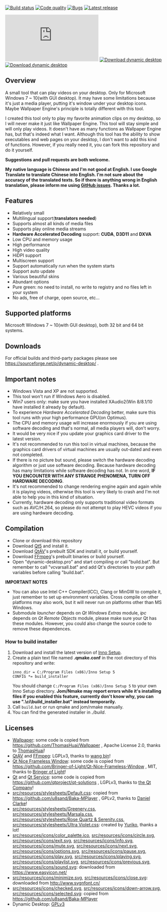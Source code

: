 [![Build status](https://ci.appveyor.com/api/projects/status/7n23thxiormp6oar/branch/develop?svg=true)](https://ci.appveyor.com/project/wangwenx190/dynamic-desktop/branch/develop)
[![Code quality](https://api.codacy.com/project/badge/Grade/b41d1d384abe4f81a9613945cf654ff6)](https://www.codacy.com/app/wangwenx190/dynamic-desktop?utm_source=github.com&amp;utm_medium=referral&amp;utm_content=wangwenx190/dynamic-desktop&amp;utm_campaign=Badge_Grade)
[![Bugs](https://img.shields.io/github/issues/wangwenx190/dynamic-desktop/bug.svg)](https://github.com/wangwenx190/dynamic-desktop/issues?utf8=✓&q=is%3Aissue+is%3Aopen+label%3Abug)
[![Latest release](https://img.shields.io/github/downloads/wangwenx190/dynamic-desktop/total.svg)](https://github.com/wangwenx190/dynamic-desktop/releases/latest)

[![Download dynamic desktop](https://sourceforge.net/sflogo.php?type=16&group_id=3035605)](https://sourceforge.net/p/dynamic-desktop/)
[![Download dynamic desktop](https://img.shields.io/sourceforge/dt/dynamic-desktop.svg)](https://sourceforge.net/projects/dynamic-desktop/files/latest/download)
[![Download dynamic desktop](https://a.fsdn.com/con/app/sf-download-button)](https://sourceforge.net/projects/dynamic-desktop/files/latest/download)

## Overview
A small tool that can play videos on your desktop. Only for Microsoft Windows 7 ~ 10(with GUI desktop). It may have some limitations because it's just a media player, putting it's window under your desktop icons. Maybe Wallpaper Engine's principle is totally different with this tool.

I created this tool only to play my favorite animation clips on my desktop, so I will never make it just like Wallpaper Engine. This tool will stay simple and will only play videos. It doesn't have as many functions as Wallpaper Engine has, but that's indeed what I want. Although this tool has the ability to show executables and web pages on your desktop, I don't want to add this kind of functions. However, if you really need it, you can fork this repository and do it yourself.

**Suggestions and pull requests are both welcome.**

**My native language is Chinese and I'm not good at English. I use Google Translate to translate Chinese into English. I'm not sure about the accuracy of the translated texts. So if there is anything wrong in English translation, please inform me using [GitHub issues](https://github.com/wangwenx190/dynamic-desktop/issues). Thanks a lot.**

## Features
- Relatively small
- Multilingual support(**translators needed**)
- Supports almost all kinds of media files
- Supports play online media streams
- **Hardware Accelerated Decoding** support: **CUDA**, **D3D11** and **DXVA**
- Low CPU and memory usage
- High performance
- High video quality
- HiDPI support
- Multiscreen support
- Support automatically run when the system starts
- Support auto update
- Various beautiful skins
- Abundant options
- Pure green: no need to install, no write to registry and no files left in your system
- No ads, free of charge, open source, etc...

## Supported platforms
Microsoft Windows 7 ~ 10(with GUI desktop), both 32 bit and 64 bit systems.

## Downloads
For official builds and third-party packages please see https://sourceforge.net/p/dynamic-desktop/ .

## Important notes
- Windows Vista and XP are not supported.
- This tool won't run if Windows Aero is disabled.
- Win7 users only: make sure you have installed XAudio2(Win 8/8.1/10 have installed it already by default).
- To experience *Hardware Accelerated Decoding* better, make sure this tool runs with your high performance GPU(on Optimus).
- The CPU and memory usage will increase enormously if you are using software decoding and that's normal, all media players will, don't worry.
- It would be very nice if you update your graphics card driver to the latest version.
- It's not recommended to run this tool in virtual machines, because the graphics card drivers of virtual machines are usually out-dated and even not completed.
- If there is no picture but sound, please switch the hardware decoding algorithm or just use software decoding. Because hardware decoding has many limitations while software decoding has not. In one word, **IF YOU ENCOUNTER WITH ANY STRANGE PHENOMENA, TURN OFF HARDWARE DECODING**.
- It's not recommended to change rendering engine again and again while it is playing videos, otherwise this tool is very likely to crash and I'm not able to help you in this kind of situation.
- Currently, hardware decoding only supports traditional video formats such as AVC/H.264, so please do not attempt to play HEVC videos if you are using hardware decoding.

## Compilation
- Clone or download this repository
- Download [Qt5](http://download.qt.io/archive/qt/) and install it.
- Download [QtAV](https://github.com/wang-bin/QtAV)'s prebuilt SDK and install it, or build yourself.
- Download [FFmpeg](https://github.com/wang-bin/avbuild)'s prebuilt binaries or build yourself.
- Open "dynamic-desktop.pro" and start compiling or call "build.bat". But remember to call "vcvarsall.bat" and add Qt's directories to your path variables before calling "build.bat".

**IMPORTANT NOTES**
- You can also use Intel C++ Compiler(ICC), Clang or MinGW to compile it, just remember to set up environment variables. Cross compile on other platforms may also work, but it will never run on platforms other than MS Windows.
- Submodule *launcher* depends on *Qt Windows Extras* module, *ipc* depends on *Qt Remote Objects* module, please make sure your Qt has these modules. However, you could also change the source code to remove these dependences.

### How to build installer
1. Download and install the latest version of [Inno Setup](http://jrsoftware.org/isdl.php).
2. Create a plain text file named **.qmake.conf** in the root directory of this repository and write:
   ```text
   inno_dir = C:/Program Files (x86)/Inno Setup 5
   CONFIG *= build_installer
   ```
   You should change `C:/Program Files (x86)/Inno Setup 5` to your own Inno Setup directory. **Jom/Nmake may report errors while it's installing files if you enabled this feature, currently don't know why, you can use ".\ci\build_installer.bat" instead temporarily.**
3. Call `build.bat` or run qmake and jom/nmake manually.
4. You can find the generated installer in *./build*.

## Licenses
- [Wallpaper](/src/3rdparty/wallpaper): some code is copied from https://github.com/ThomasHuai/Wallpaper , Apache License 2.0, thanks to [ThomasHuai](https://github.com/ThomasHuai)!
- [QtAV](https://github.com/wang-bin/QtAV) and [FFmpeg](https://github.com/wang-bin/avbuild): LGPLv3, thanks to [wang bin](https://github.com/wang-bin)!
- [Qt Nice Frameless Window](/src/3rdparty/qtniceframelesswindow): some code is copied from https://github.com/Bringer-of-Light/Qt-Nice-Frameless-Window , MIT, thanks to [Bringer of Light](https://github.com/Bringer-of-Light)!
- [Qt](http://download.qt.io/archive/qt/) and [Qt Service](/src/3rdparty/qtservice): some code is copied from https://github.com/qtproject/qt-solutions , LGPLv3, thanks to [the Qt Company](https://www.qt.io/)!
- [src/resources/stylesheets/Default.css](/src/resources/stylesheets/Default.css): copied from https://github.com/u8sand/Baka-MPlayer , GPLv2, thanks to [Daniel Clarke](https://github.com/u8sand)!
- [src/resources/stylesheets/Greenery.css](/src/resources/stylesheets/Greenery.css), [src/resources/stylesheets/Marsala.css](/src/resources/stylesheets/Marsala.css), [src/resources/stylesheets/Rose&nbsp;Quartz&nbsp;&amp;&nbsp;Serenity.css](/src/resources/stylesheets/Rose%20Quartz%20&%20Serenity.css), [src/resources/stylesheets/Ultra&nbsp;Violet.css](/src/resources/stylesheets/Ultra%20Violet.css): created by [Yuriko](https://github.com/GA-1101), thanks a lot!
- [src/resources/icons/color_palette.ico](/src/resources/icons/color_palette.ico), [src/resources/icons/circle.svg](/src/resources/icons/circle.svg), [src/resources/icons/exit.svg](/src/resources/icons/exit.svg), [src/resources/icons/info.svg](/src/resources/icons/info.svg), [src/resources/icons/mute.svg](/src/resources/icons/mute.svg), [src/resources/icons/next.svg](/src/resources/icons/next.svg), [src/resources/icons/options.svg](/src/resources/icons/options.svg), [src/resources/icons/pause.svg](/src/resources/icons/pause.svg), [src/resources/icons/play.svg](/src/resources/icons/play.svg), [src/resources/icons/playing.svg](/src/resources/icons/playing.svg), [src/resources/icons/playlist.svg](/src/resources/icons/playlist.svg), [src/resources/icons/previous.svg](/src/resources/icons/previous.svg), [src/resources/icons/sound.svg](/src/resources/icons/sound.svg): downloaded from https://www.easyicon.net/
- [src/resources/icons/minimize.svg](/src/resources/icons/minimize.svg), [src/resources/icons/close.svg](/src/resources/icons/close.svg): downloaded from http://www.svgnfont.cn/
- [src/resources/icons/checked.svg](/src/resources/icons/checked.svg), [src/resources/icons/down-arrow.svg](/src/resources/icons/down-arrow.svg), [src/resources/icons/selected.svg](/src/resources/icons/selected.svg): copied from https://github.com/u8sand/Baka-MPlayer
- Dynamic Desktop: [GPLv3](/LICENSE.md)
